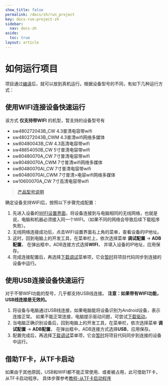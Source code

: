 ```yaml
---
show_title: false
permalink: /docs/zh/run_project
key: docs-run-project-zh
sidebar:
  nav: docs-zh
aside:
  toc: true
layout: article
---
```

# 如何运行项目
  项目通过[编译](how_to_compile_flythings)后，就可以放到真机运行。根据设备型号的不同，有如下几种运行方式：
  
## 使用WIFI连接设备快速运行
  该方式 **仅支持带WIFI** 的机型，暂支持的设备型号有  
  
 * sw480272043B_CW  4.3普清电容带wifi
 * sw480272043B_CWM 4.3普清wifi网络多媒体  
 * sw80480043B_CW  4.3高清电容带wifi
 * sw48854050B_CW   5寸普清电容带wifi
 * sw80480070A_CW   7寸普清电容带wifi
 * sw80480070A_CWM  7寸普清wifi网络多媒体
 * sw80480070AI_CW     7寸普清电容带wifi
 * sw80480070AI_CWM    7寸普清>电容wifi网络多媒体
 * sw10600070A_CW   7寸高清电容带wifi
 
 > [产品型号说明](board_tag_explain)
 
确定设备支持WIFI后，按照以下步骤完成配置：  
1. 先进入设备的[WIFI设置界面](wifi)，将设备连接到与电脑相同的无线网络，也就是说，电脑和机器必须接入同一个WIFI。（如果不同的网络会导致后续下载程序失败）。  
2. 无线网络连接成功后，点击WIFI设置界面右上角的菜单，查看设备的IP地址。  
3. 这时，回到电脑上的开发工具，在菜单栏上，依次选择菜单 **调试配置** -> **ADB配置**， 在弹出框中，ADB连接方式选择**WIFI**， 并填入设备的IP地址，应用保存。
4. 完成连接配置后，再选择[下载调试](adb_debug#下载调试)菜单项，它会[暂时](make_image)将项目代码同步到连接的设备中运行。

## 使用USB连接设备快速运行
对于不带WIFI功能的型号，几乎都支持USB线连接。   **注意：如果带有WIFI功能，USB线连接是无效的。**
  
1. 将设备与电脑通过USB线连接，如果电脑能将设备识别为Android设备，表示连接正常。 如果不能正常连接，电脑提示驱动问题，可尝试[下载驱动](install_adb_driver)。
2. 当电脑正确识别设备后，回到电脑上的开发工具，在菜单栏，依次选择菜单 **调试配置** -> **ADB配置**， 在弹出框中，ADB连接方式选择**USB**，应用保存。
3. 配置完成后，再选择[下载调试](adb_debug#下载调试)菜单项，它会[暂时](make_image)将项目代码同步到连接的设备中运行。


## 借助TF卡，从TF卡启动
如果由于其他原因，USB和WIFI都不能正常使用、或者被占用，此可借助TF卡，从TF卡启动程序。
具体步骤参考[教程-从TF卡启动程序](start_from_sdcard)
